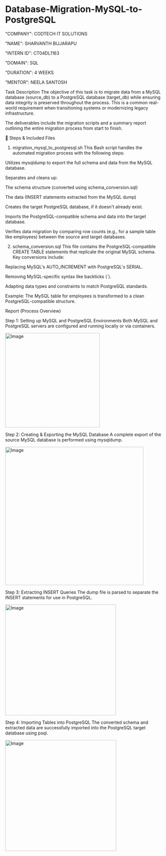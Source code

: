 # Database-Migration-MySQL-to-PostgreSQL

"COMPANY": CODTECH IT SOLUTIONS

"NAME": SHARVANTH BIJJARAPU

"INTERN ID": CT04DL1163 

"DOMAIN": SQL

"DURATION": 4 WEEKS

"MENTOR": NEELA SANTOSH

Task Description
The objective of this task is to migrate data from a MySQL database (source_db) to a PostgreSQL database (target_db) while ensuring data integrity is preserved throughout the process. This is a common real-world requirement when transitioning systems or modernizing legacy infrastructure.

The deliverables include the migration scripts and a summary report outlining the entire migration process from start to finish.

📁 Steps & Included Files
1. migration_mysql_to_postgresql.sh
This Bash script handles the automated migration process with the following steps:

Utilizes mysqldump to export the full schema and data from the MySQL database.

Separates and cleans up:

The schema structure (converted using schema_conversion.sql)

The data (INSERT statements extracted from the MySQL dump)

Creates the target PostgreSQL database, if it doesn't already exist.

Imports the PostgreSQL-compatible schema and data into the target database.

Verifies data migration by comparing row counts (e.g., for a sample table like employees) between the source and target databases.

2. schema_conversion.sql
This file contains the PostgreSQL-compatible CREATE TABLE statements that replicate the original MySQL schema.
Key conversions include:

Replacing MySQL's AUTO_INCREMENT with PostgreSQL's SERIAL.

Removing MySQL-specific syntax like backticks (`).

Adapting data types and constraints to match PostgreSQL standards.

Example:
The MySQL table for employees is transformed to a clean PostgreSQL-compatible structure.

Report (Process Overview)
 
Step 1: Setting up MySQL and PostgreSQL Environments
Both MySQL and PostgreSQL servers are configured and running locally or via containers.

<img width="302" alt="Image" src="https://github.com/user-attachments/assets/048def2c-84c3-44c2-8846-857c18c6a581" />


Step 2: Creating & Exporting the MySQL Database
A complete export of the source MySQL database is performed using mysqldump.

<img width="442" alt="Image" src="https://github.com/user-attachments/assets/2ce5a09f-bbdb-4138-a938-58cf018872cd" />


Step 3: Extracting INSERT Queries
The dump file is parsed to separate the INSERT statements for use in PostgreSQL.

<img width="354" alt="Image" src="https://github.com/user-attachments/assets/f858338c-146e-4819-bd61-a6c16c917a67" />


Step 4: Importing Tables into PostgreSQL
The converted schema and extracted data are successfully imported into the PostgreSQL target database using psql.

<img width="355" alt="Image" src="https://github.com/user-attachments/assets/dd2e2065-5887-46bf-9b3e-e0ab1e4f9d1d" />
